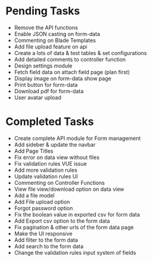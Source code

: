 # Pending Tasks
- Remove the API functions
- Enable JSON casting on form-data
- Commenting on Blade Templates
- Add file upload feature on api
- Create a lots of data & test tables & set configurations
- Add detailed comments to controller function
- Design settings module
- Fetch field data on attach field page (plan first)
- Display image on form-data show page
- Print button for form-data
- Download pdf for form-data
- User avatar upload

# Completed Tasks
- Create complete API module for Form management
- Add sideber & update the navbar
- Add Page Titles
- Fix error on data view without files
- Fix validation rules VUE issue
- Add more validation rules
- Update validation rules UI
- Commenting on Controller Functions
- View file view/download option on data view
- Add a file model
- Add File upload option
- Forgot password option
- Fix the boolean value in exported csv for form data
- Add Export csv option to the form data
- Fix pagination & other urls of the form data page
- Make the UI responsive
- Add filter to the form data
- Add search to the form data
- Change the validation rules input system of fields